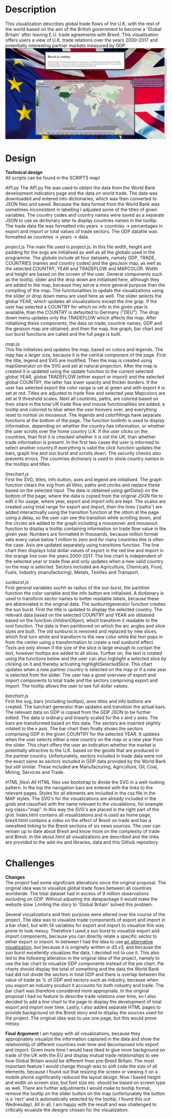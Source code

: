 # Description
This visualization describes global trade flows of the U.K. with the rest of the world based on the aim of the British government to become a 'Global Britain' after leaving E.U. trade agreements with Brexit. This visualization offers users a view of U.K. trade relations over the years 2000-2017 and potentially interesting partner markets measured by GDP.
![alt text](https://github.com/petersjanjaap/project/blob/master/Images/Index_p1.png)

# Design
**Technical design**\
All scripts can be found in the SCRIPTS map!

_API.py_
The API.py file was used to obtain the data from the World Bank development indicators page and the data on world trade. The data was downloaded and entered into dictionaries, which was then converted to JSON files and saved. Because the data format from the World Bank was sometimes inconsistent in labelling I adjusted some of the titles of given variables. The country codes and country names were saved as a separate JSON to use as dictionary later to display countries names in the tooltip. The trade data file was formatted into years -> countries -> percentages in export and import or total values of trade sectors. The GDP datafile was formatted as countries -> years -> data. 

_project.js_
The main file used is project.js. In this file width, height and padding for the svgs are initialised as well as all the globals used in the programme. The globals include all four datasets, namely GDP, TRADE, COUNTRIES (names and country codes) and the geoJson map, as well as the selected COUNTRY, YEAR and TRADEFLOW and MAPCOLOR. Width and height are based on the screen of the user. General components such as the tooltip, slider and the drop down are initialised here, although they are added to the map, because they serve a more general purpose than the compiling of the map. The functionalities to update the visualizations using the slider or drop down menu are used here as well. The slider selects the global YEAR, which updates all visualizations except the line grap. If the user has selected a COUNTRY for which no info in the given year is available, than the COUNTRY is defaulted to Germany ("DEU"). The drop down menu updates only the TRADEFLOW which affects the map. After initialising these components, the data on trade, countrie names, GDP and the geojson map are obtained, and then the map, line graph, bar chart and sun burst functions are called and the full page is built. 

_map.js_\
This file initializes and updates the map, based on colors and legends. The map has a larger size, because it is the central component of the page. First the title, legend and SVG are modified. Then the map is created using mapGenerator on the SVG and set at natural projection. After the map is created it is updated using the update function to the current selected global YEAR, global TRADEFLOW (either export or import) and the selected global COUNTRY, the latter has lower opacity and thicker borders. If the user has selected export the color range is set at green and with export it is set at red. Titles are adjusted to trade flow and selected year Mapcolors are set at 9 threshold scales. Next all countries, paths, are colored based on their share in the total UK trade flow and mouse functionalities are added, a tooltip and colorred to blue when the user hoovers over, and everything reset to normal on mouseout. The legends and colorfillings have separate functions at the bottom of the page. The function toolInfo is used to display information, depending on whether the country has information, or whether the user scrolls over the home country U.K. If the user clicks on the countries, than first it is checked whether it is not the UK, than whether trade information is present. In the first two cases the user is informed to select another country.If everything is valid the click function updates the bars, graph line and sun burst and scrolls down. The security checks also prevents errors. The countries dictionary is used to show country names in the tooltips and titles.

_linechart.js_\
First the SVG, titles, info button, axes and legend are initialised. The graph function clears the svg from all titles, paths and circles and replace these based on the selected input. The data is obtained using getData() on the bottom of the page, where the data is copied from the original JSON file to edit it for usage, where year, export and import info are kept. The scales are created using total range for export and import, then the lines ('paths') are added interactivally using the transition function at the ottom at the page using a delay, so the user can see the transition while scrolling down, and the circles are added to the graph including a mouseover and mouseout function to display a tooltip containing information on trade flow value in the given year. Numbers are formatted in thousands, because million format sets every value below 1 million to zero and for many countries this is often the case. Axis are updated separately using transitions function. The line chart then displays total dollar values of export in the red line and import in the orange line over the years 2000-2017. The line chart is independent of the selected year or trade flow and only updates when a new valid country on the map is selected. Sectors included are Agriculture, Chemicals, Food, Fuels, Industry (manufacturing), Metals, Textiles and Transport.

_sunburst.js_\
First general variables suchh as radius of the sun burst, the partition function the color variable and the info button are initialised. A dictionary is used to transform sector names to better readable labels, because these are abbreviated in the original data. The sunburstgenerator function creates the sun burst. First the title is updated to display the selected country. The relevant data based on the selected COUNTRY and YEAR are obtained based on the function childrenObject, which transform it readable to the root function. The data is then partitioned on which the arc angles and slice sizes are built. The old sunburst is removed and replaced by new slices, which first turn white and transform to the new color while the text pops in from the center using a transformation to create a real sunburst effect. Texts are only shown if the size of the slice is large enough to contain the text, however tooltips are added to all slices. Further on, the text is rotated using the functions below and the user can also highlight a selected slice by clicking on it and thereby activating highlightSelectedSlice. This chart updates when a new partner country is selected on the map or if a new year is selected from the slider. The user has a good overview of export and import components to total trade and the sectors comprising export and import. The tooltip allows the user to see full dollar values.  

_barchart.js_\
First the svg, bars (including tooltips), axes titles and info buttons are created. The barchart generator than updates and transition the actual bars. The relevant data on GDP is copied from the GDP JSON to be further edited. The data is ordinary and linearly scaled for the x and y axes. The bars are transformed based on this data. The sectors are inserted slightly rotated to the x axis. The bar chart then finally shows the sectors comprising GDP in the given COUNTRY for the selected YEAR. It updates when the user selects either a new country on the map or a new year from the slider. This chart offers the user an indication whether the market is potentially attractive to the U.K. based on the goods that are produced in the partner country. Unfortunately, sectors included in trade data were not the exact same as sectors included in GDP data provided by the World Bank but still similar. These included are Manufacturing, Agriculture, Oil, Coal, Mining, Services and Trade. 

_HTML files_\ 
All HTML files use bootstrap to divide the SVG in a well-looking pattern. In the top the navigation bars are entered with the links to the relevant pages. Styles for all elements are included in the css file in the MAP styles. The SVG's for the visualizations are already included in the grids and classified with the name relevant to the visualations, for example svg class="map". In this way the SVG's are placed in the right part of the grid. Index.html contains all visualizations and is used as home page, brexit.html contains a video on the effect of Brexit on trade and has a newsfeed linking to the Brexit sections of six news sources. The user can remain up to date about Brexit and know more on the complexity of trade and Brexit. In the about.html all visualizations are described and the links are provided to the add-ins and libraries, data and this Github repository. 


# Challenges
**Changes**\
The project had some significant alterations since the original proposal. The original idea was to visualize global trade flows between all countries worldwide. The total dataset had in excess of 9 million observations excluding on GDP. Without adjusting the datapackage it would make the website slow. Limiting the story to 'Global Britain' solved this problem.

Several visualizations and their purpose were altered over the course of the project. The idea was to visualize trade components of export and import in a bar chart, but with 14 variables for export and import to visualize this was prone to look messy. Therefore I used a sun burst to visualize export and import components, because you can directly relate a specific sector to either export or import. In between I had the idea to use [an alternative visualization](http://www.brightpointinc.com/united-states-trade-deficit/), but because it is originally written in d3 v3, and because the sun burst excellently visualizes the data, I decided not to use it. 
This also led to the following alteration in the original idea of the project, namely to use the bar chart to visualize GDP components instead of the pie chart. Pie charts should display the total of something and the data the World Bank had did not divide the sectors in total GDP and there is overlap between the value of trade as % of GDP and sectors such as industry, because when you export an industry product it accounts for both industry and trade. The bar chart was therefore considered more appropriate. In the original proposal I had no feature to describe trade relations over time, so I also decided to add a line chart to the page to display the development of total export and import over time. Lastly, I also added separate HTML pages to provide background on the Brexit story and to display the sources used for the project. The original idea was to use one page, but this would prove messy.

**Final Argument**
I am happy with all visualizations, because they appropriately visualize the information captured in the data and show the relationship of different countries over time and decomposed into export and import. Given more time I would have liked to give more background on trade of the UK with the EU and display mutual trade relationships to see how Global Britain would be different from pre-Brexit Britain. The most important feature I would change though was to soft code the size of all elements, because I found out that resizing the screen or viewing it on a mobile phone significantly reduced the layout design. Now I based height and width on screen size, but font size etc. should be based on screen type as well. There are further adjustments I would make to tooltip format, remove the tooltip on the slider button on the map (unfortunately the button is a 'rect' and is automatically selected by the tooltip, I found this out Wednesday). All in all, I am happy with the result and was challenged to critically evualute the designs chosen for the visualization.

